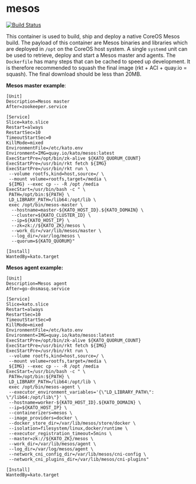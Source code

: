# mesos

[![Build Status](https://travis-ci.org/katosys/mesos.svg?branch=master)](https://travis-ci.org/katosys/mesos)

This container is used to build, ship and deploy a native CoreOS Mesos build. The payload of this container are Mesos binaries and libraries which are deployed in `/opt` on the CoreOS host system. A single `systemd` unit can be used to retrieve, deploy and start a Mesos master and agents. The `Dockerfile` has many steps that can be cached to speed up development. It is therefore recommended to squash the final image (rkt + ACI + quay.io = squash). The final download should be less than 20MB.

**Mesos master example**:
```
[Unit]
Description=Mesos master
After=zookeeper.service

[Service]
Slice=kato.slice
Restart=always
RestartSec=10
TimeoutStartSec=0
KillMode=mixed
EnvironmentFile=/etc/kato.env
Environment=IMG=quay.io/kato/mesos:latest
ExecStartPre=/opt/bin/zk-alive ${KATO_QUORUM_COUNT}
ExecStartPre=/usr/bin/rkt fetch ${IMG}
ExecStartPre=/usr/bin/rkt run \
 --volume rootfs,kind=host,source=/ \
 --mount volume=rootfs,target=/media \
 ${IMG} --exec cp -- -R /opt /media
ExecStart=/usr/bin/bash -c " \
 PATH=/opt/bin:${PATH} \
 LD_LIBRARY_PATH=/lib64:/opt/lib \
 exec /opt/bin/mesos-master \
  --hostname=master-${KATO_HOST_ID}.${KATO_DOMAIN} \
  --cluster=${KATO_CLUSTER_ID} \
  --ip=${KATO_HOST_IP} \
  --zk=zk://${KATO_ZK}/mesos \
  --work_dir=/var/lib/mesos/master \
  --log_dir=/var/log/mesos \
  --quorum=${KATO_QUORUM}"

[Install]
WantedBy=kato.target
```

**Mesos agent example:**
```
[Unit]
Description=Mesos agent
After=go-dnsmasq.service

[Service]
Slice=kato.slice
Restart=always
RestartSec=10
TimeoutStartSec=0
KillMode=mixed
EnvironmentFile=/etc/kato.env
Environment=IMG=quay.io/kato/mesos:latest
ExecStartPre=/opt/bin/zk-alive ${KATO_QUORUM_COUNT}
ExecStartPre=/usr/bin/rkt fetch ${IMG}
ExecStartPre=/usr/bin/rkt run \
 --volume rootfs,kind=host,source=/ \
 --mount volume=rootfs,target=/media \
 ${IMG} --exec cp -- -R /opt /media
ExecStart=/usr/bin/bash -c " \
 PATH=/opt/bin:${PATH} \
 LD_LIBRARY_PATH=/lib64:/opt/lib \
 exec /opt/bin/mesos-agent \
 --executor_environment_variables='{\"LD_LIBRARY_PATH\": \"/lib64:/opt/lib\"}' \
 --hostname=worker-${KATO_HOST_ID}.${KATO_DOMAIN} \
 --ip=${KATO_HOST_IP} \
 --containerizers=mesos \
 --image_providers=docker \
 --docker_store_dir=/var/lib/mesos/store/docker \
 --isolation=filesystem/linux,docker/runtime \
 --executor_registration_timeout=5mins \
 --master=zk://${KATO_ZK}/mesos \
 --work_dir=/var/lib/mesos/agent \
 --log_dir=/var/log/mesos/agent \
 --network_cni_config_dir=/var/lib/mesos/cni-config \
 --network_cni_plugins_dir=/var/lib/mesos/cni-plugins"

[Install]
WantedBy=kato.target
```
